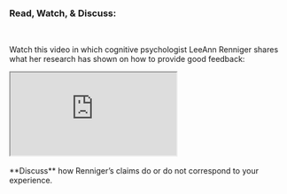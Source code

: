 ### Read, Watch, & Discuss:
<br>

Watch this video in which cognitive psychologist LeeAnn Renniger shares what her research has shown on how to provide good feedback: 


<div class="embed-responsive embed-responsive-16by9">
  <iframe class="embed-responsive-item" src="https://www.youtube.com/embed/wtl5UrrgU8c&ab" allowfullscreen></iframe>
</div>

<br>
**Discuss** how Renniger’s claims do or do not correspond to your experience.
